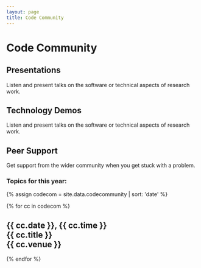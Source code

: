 ```yaml
---
layout: page
title: Code Community
---
```


# Code Community

## Presentations
Listen and present talks on the software or technical aspects of research work.

## Technology Demos
Listen and present talks on the software or technical aspects of research work.

## Peer Support
Get support from the wider community when you get stuck with a problem.

### Topics for this year:

{% assign codecom = site.data.codecommunity | sort: 'date' %} 

<div class="grid">
{% for cc in codecom %}
<div class="grid-item">
  <div class="event-square" style="background-image:url(assets/images/{{ workshop.type }}.png); ">
        <h2>
          {{ cc.date }}, {{ cc.time }}<br/>
          {{ cc.title }}<br/>
          {{ cc.venue }}<br/>
        </h2>
  </div>
</div>
{% endfor %}
